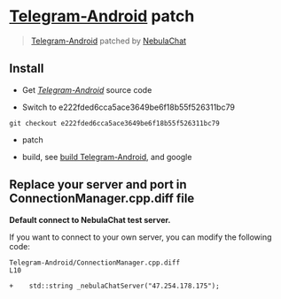 # [Telegram-Android](https://github.com/DrKLO/Telegram) patch
> [Telegram-Android](https://github.com/DrKLO/Telegram) patched by [NebulaChat](https://nebula.chat)

## Install

- Get *[Telegram-Android](https://github.com/DrKLO/Telegram)* source code


- Switch to e222fded6cca5ace3649be6f18b55f526311bc79 

```
git checkout e222fded6cca5ace3649be6f18b55f526311bc79
```

- patch

- build, see [build Telegram-Android](https://github.com/DrKLO/Telegram/blob/master/README.md), and google

## Replace your server and port in ConnectionManager.cpp.diff file

**Default connect to NebulaChat test server.**

If you want to connect to your own server, you can modify the following code:

```
Telegram-Android/ConnectionManager.cpp.diff
L10

+    std::string _nebulaChatServer("47.254.178.175");

```
